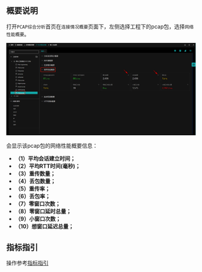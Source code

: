 ## 概要说明

打开`PCAP综合分析`首页在`连接情况概要`页面下，左侧选择工程下的pcap包，选择`网络性能概要`。

![](./img/net/01.png)

会显示该pcap包的网络性能概要信息：

- **（1）平均会话建立时间；**
- **（2）平均RTT时间(毫秒)；**
- **（3）重传数量；**
- **（4）丢包数量；**
- **（5）重传率；**
- **（6）丢包率；**
- **（7）零窗口次数；**
- **（8）零窗口延时总量；**
- **（9）小窗口次数；**
- **（10）想窗口延迟总量；**

## 指标指引

操作参考[指标指引](zh-cn/analysis/statInfo?id=指标指引)
